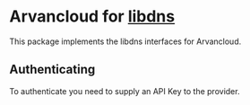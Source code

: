 # Arvancloud for [libdns](https://github.com/libdns/libdns)

This package implements the libdns interfaces for Arvancloud.

## Authenticating
To authenticate you need to supply an API Key to the provider.

